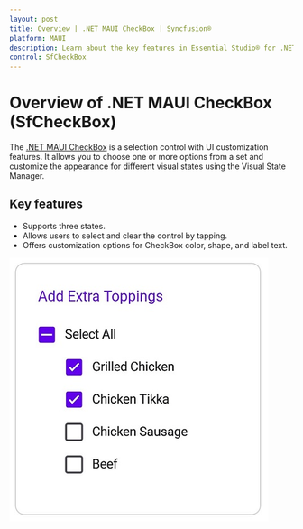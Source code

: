 ```yaml
---
layout: post
title: Overview | .NET MAUI CheckBox | Syncfusion®
platform: MAUI
description: Learn about the key features in Essential Studio® for .NET MAUI CheckBox control, its elements, and more.
control: SfCheckBox
---
```


# Overview of .NET MAUI CheckBox (SfCheckBox)

The [.NET MAUI CheckBox](https://help.syncfusion.com/cr/maui/Syncfusion.Maui.Buttons.SfCheckBox.html) is a selection control with UI customization features. It allows you to choose one or more options from a set and customize the appearance for different visual states using the Visual State Manager.

## Key features

 * Supports three states.
 * Allows users to select and clear the control by tapping.
 * Offers customization options for CheckBox color, shape, and label text.

![.NET MAUI CheckBox](Images/Getting-Started/overviewimage.jpg)